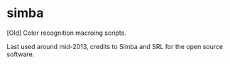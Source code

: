 # simba
[Old] Color recognition macroing scripts.

Last used around mid-2013, credits to Simba and SRL for the open source software.
